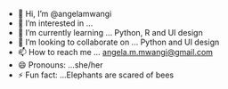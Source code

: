- 👋 Hi, I’m @angelamwangi
- 👀 I’m interested in ...
- 🌱 I’m currently learning ... Python, R and UI design
- 💞️ I’m looking to collaborate on ... Python and UI design
- 📫 How to reach me ... angela.m.mwangi@gmail.com
- 😄 Pronouns: ...she/her
- ⚡ Fun fact: ...Elephants are scared of bees

<!---
angelamwangi/angelamwangi is a ✨ special ✨ repository because its `README.md` (this file) appears on your GitHub profile.
You can click the Preview link to take a look at your changes.
--->
